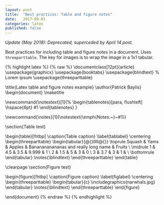 ```yaml
---
layout: post
title:  "Best practices: Table and figure notes"
date:   2017-09-01
categories: latex
published: false
---
```


_Update (May 2018): Deprecated, superceded by April 14 post._

Best practices for including table and figure notes in a document. Uses `threeparttable`. The key for images is to wrap the image in a 1x1 tabular.

{% highlight latex %}
{% raw  %}
\documentclass[12pt]{article}
\usepackage{graphicx}
\usepackage{booktabs}
\usepackage{blindtext} % Lorem ipsum
\usepackage{threeparttable}

\title{Latex table and figure notes example}
\author{Patrick Baylis}
\begin{document}
\maketitle

\newcommand{\notestext}[1]{%
 \begin{tablenotes}[para, flushleft]
 \hspace{6pt}
 #1
 \end{tablenotes}
}

\newcommand{\notes}[1]{\notestext{\emph{Notes:~}~#1}}

\section{Table test}

\begin{table}[!htbp]
	\caption{Table caption}
	\label{tablabel}
	\centering
	\begin{threeparttable}
		\begin{tabular}{@{}lllll@{}}
		\toprule
		Squash & Yams & Apples & Bananananananas and really long name & Fruits \\ \midrule
		1      & 4.5  & 3.5    & 9.999   & 1      \\
		2      & 1.5  & 5      & 3       & 0      \\
		3      & 3.7  & 3      & 1       &        \\ \bottomrule
		\end{tabular}
		\notes{\blindtext}
	\end{threeparttable}
\end{table}

\clearpage
\section{Figure test}

\begin{figure}[!htbp]
	\caption{Figure caption}
	\label{figlabel}
	\centering
	\begin{threeparttable}
		\begin{tabular}{c}
			\includegraphics{narwhals.jpg}
		\end{tabular}
		\notes{\blindtext}
	\end{threeparttable}
\end{figure}

\end{document}
{% endraw  %}
{% endhighlight %}
